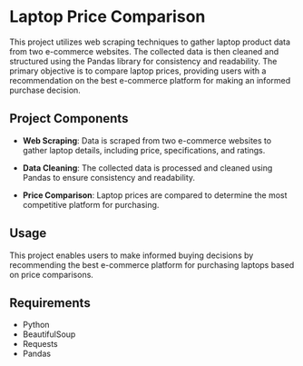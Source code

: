 # Laptop Price Comparison

This project utilizes web scraping techniques to gather laptop product data from two e-commerce websites. The collected data is then cleaned and structured using the Pandas library for consistency and readability. The primary objective is to compare laptop prices, providing users with a recommendation on the best e-commerce platform for making an informed purchase decision.

## Project Components

- **Web Scraping**: Data is scraped from two e-commerce websites to gather laptop details, including price, specifications, and ratings.

- **Data Cleaning**: The collected data is processed and cleaned using Pandas to ensure consistency and readability.

- **Price Comparison**: Laptop prices are compared to determine the most competitive platform for purchasing.

## Usage

This project enables users to make informed buying decisions by recommending the best e-commerce platform for purchasing laptops based on price comparisons.

## Requirements

- Python
- BeautifulSoup
- Requests
- Pandas

